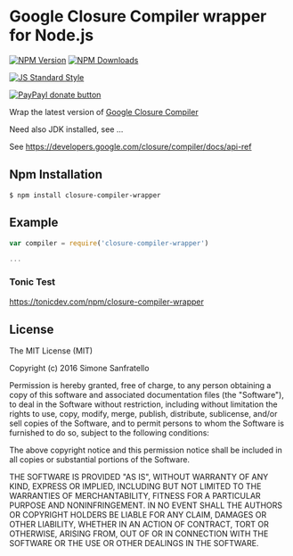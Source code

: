 # Google Closure Compiler wrapper for Node.js

[![NPM Version](http://img.shields.io/npm/v/closure-compiler-wrapper.svg?style=flat)](https://www.npmjs.org/package/closure-compiler-wrapper)
[![NPM Downloads](https://img.shields.io/npm/dm/closure-compiler-wrapper.svg?style=flat)](https://www.npmjs.org/package/closure-compiler-wrapper)

[![JS Standard Style](https://img.shields.io/badge/code%20style-standard-brightgreen.svg)](http://standardjs.com/)

[![PayPayl donate button](https://img.shields.io/badge/paypal-donate-yellow.svg)](https://www.paypal.com/cgi-bin/webscr?cmd=_s-xclick&hosted_button_id=MRV4AM2CA9F78 "Donate using Paypal")

Wrap the latest version of [Google Closure Compiler](https://www.npmjs.com/package/google-closure-compiler)

Need also JDK installed, see ...

See https://developers.google.com/closure/compiler/docs/api-ref

## Npm Installation

    $ npm install closure-compiler-wrapper

## Example

```js
var compiler = require('closure-compiler-wrapper')

...

```

### Tonic Test

https://tonicdev.com/npm/closure-compiler-wrapper

## License

The MIT License (MIT)

Copyright (c) 2016 Simone Sanfratello

Permission is hereby granted, free of charge, to any person obtaining a copy
of this software and associated documentation files (the "Software"), to deal
in the Software without restriction, including without limitation the rights
to use, copy, modify, merge, publish, distribute, sublicense, and/or sell
copies of the Software, and to permit persons to whom the Software is
furnished to do so, subject to the following conditions:

The above copyright notice and this permission notice shall be included in all
copies or substantial portions of the Software.

THE SOFTWARE IS PROVIDED "AS IS", WITHOUT WARRANTY OF ANY KIND, EXPRESS OR
IMPLIED, INCLUDING BUT NOT LIMITED TO THE WARRANTIES OF MERCHANTABILITY,
FITNESS FOR A PARTICULAR PURPOSE AND NONINFRINGEMENT. IN NO EVENT SHALL THE
AUTHORS OR COPYRIGHT HOLDERS BE LIABLE FOR ANY CLAIM, DAMAGES OR OTHER
LIABILITY, WHETHER IN AN ACTION OF CONTRACT, TORT OR OTHERWISE, ARISING FROM,
OUT OF OR IN CONNECTION WITH THE SOFTWARE OR THE USE OR OTHER DEALINGS IN THE
SOFTWARE.
